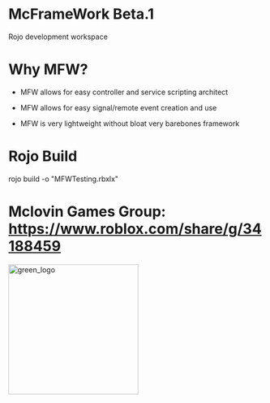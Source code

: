 # McFrameWork Beta.1
Rojo development workspace

# Why MFW?

- MFW allows for easy controller and service scripting architect 

- MFW allows for easy signal/remote event creation and use 

- MFW is very lightweight without bloat very barebones framework 

# Rojo Build  

rojo build -o "MFWTesting.rbxlx"

# Mclovin Games Group: https://www.roblox.com/share/g/34188459

<img width="256" height="256" alt="green_logo" src="https://github.com/user-attachments/assets/bf40a592-6bcb-4e5a-9731-7c13fc92bddd" />
